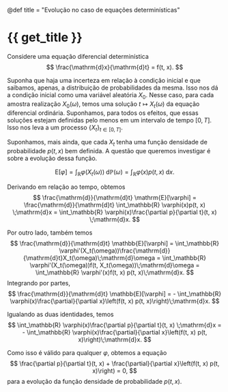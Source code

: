 @def title = "Evolução no caso de equações determinísticas"

# {{ get_title }}

Considere uma equação diferencial determinística
$$
\frac{\mathrm{d}x}{\mathrm{d}t} = f(t, x).
$$

Suponha que haja uma incerteza em relação à condição inicial e que saibamos, apenas, a distribuição de probabilidades da mesma. Isso nos dá a condição inicial como uma variável aleatória $X_0$. Nesse caso, para cada amostra realização $X_0(\omega)$, temos uma solução $t \mapsto X_t(\omega)$ da equação diferencial ordinária. Suponhamos, para todos os efeitos, que essas soluções estejam definidas pelo menos em um intervalo de tempo $[0, T]$. Isso nos leva a um processo $\{X_t\}_{t\in [0, T]}$.

Suponhamos, mais ainda, que cada $X_t$ tenha uma função densidade de probabilidade $p(t, x)$ bem definida. A questão que queremos investigar é sobre a evolução dessa função.

$$
\mathrm{E}[\varphi] = \int_\mathbb{R} \varphi(X_t(\omega))\;\mathrm{d}\mathbb{P}(\omega) = \int_\mathbb{R} \varphi(x)p(t, x) \;\mathrm{d}x.
$$

Derivando em relação ao tempo, obtemos
$$
\frac{\mathrm{d}}{\mathrm{d}t}  \mathrm{E}[\varphi] = \frac{\mathrm{d}}{\mathrm{d}t}  \int_\mathbb{R} \varphi(x)p(t, x) \;\mathrm{d}x = \int_\mathbb{R} \varphi(x)\frac{\partial p}{\partial t}(t, x) \;\mathrm{d}x.
$$

Por outro lado, também temos
$$
\frac{\mathrm{d}}{\mathrm{d}t} \mathbb{E}[\varphi] = \int_\mathbb{R} \varphi'(X_t(\omega))\frac{\mathrm{d}}{\mathrm{d}t}X_t(\omega)\;\mathrm{d}\omega = \int_\mathbb{R} \varphi'(X_t(\omega))f(t, X_t(\omega))\;\mathrm{d}\omega = \int_\mathbb{R} \varphi'(x)f(t, x) p(t, x)\;\mathrm{d}x.
$$
Integrando por partes,
$$
\frac{\mathrm{d}}{\mathrm{d}t} \mathbb{E}[\varphi] = - \int_\mathbb{R} \varphi(x)\frac{\partial}{\partial x}\left(f(t, x) p(t, x)\right)\;\mathrm{d}x.
$$

Igualando as duas identidades, temos
$$
\int_\mathbb{R} \varphi(x)\frac{\partial p}{\partial t}(t, x) \;\mathrm{d}x = - \int_\mathbb{R} \varphi(x)\frac{\partial}{\partial x}\left(f(t, x) p(t, x)\right)\;\mathrm{d}x.
$$

Como isso é válido para qualquer $\varphi$, obtemos a equação
$$
\frac{\partial p}{\partial t}(t, x) + \frac{\partial}{\partial x}\left(f(t, x) p(t, x)\right) = 0,
$$
para a evolução da função densidade de probabilidade $p(t, x)$.
